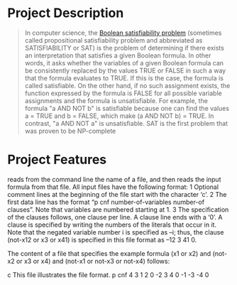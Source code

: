 # Project Description

> In computer science, the [Boolean satisfiability problem](https://en.wikipedia.org/wiki/Boolean_satisfiability_problem) (sometimes called propositional satisfiability problem and abbreviated as SATISFIABILITY or SAT) is the problem of determining if there exists an interpretation that satisfies a given Boolean formula. In other words, it asks whether the variables of a given Boolean formula can be consistently replaced by the values TRUE or FALSE in such a way that the formula evaluates to TRUE. If this is the case, the formula is called satisfiable. On the other hand, if no such assignment exists, the function expressed by the formula is FALSE for all possible variable assignments and the formula is unsatisfiable. For example, the formula "a AND NOT b" is satisfiable because one can find the values a = TRUE and b = FALSE, which make (a AND NOT b) = TRUE. In contrast, "a AND NOT a" is unsatisfiable. 
> SAT is the first problem that was proven to be NP-complete

# Project Features

reads from the command line the name of a file, and then reads the input formula from that file. All input files have the following format:
  1	Optional comment lines at the beginning of the file start with the character ‘c’.
  2	The first data line has the format “p cnf number-of-variables number-of clauses”. Note that variables are numbered starting at 1. 
  3	The specification of the clauses follows, one clause per line. A clause line ends with a ‘0’. A clause is specified by writing the          numbers of the literals that occur in it. Note that the negated variable number i is specified as –i; thus, the clause (not-x12 or x3     or x41) is specified in this file format as –12 3 41 0.
  
The content of a file that specifies the example formula (x1 or x2) and (not-x2 or x3 or x4) and (not-x1 or not-x3 or not-x4) follows:

c This file illustrates the file format.
p cnf 4 3
1 2 0
-2 3 4 0
-1 -3 -4 0
